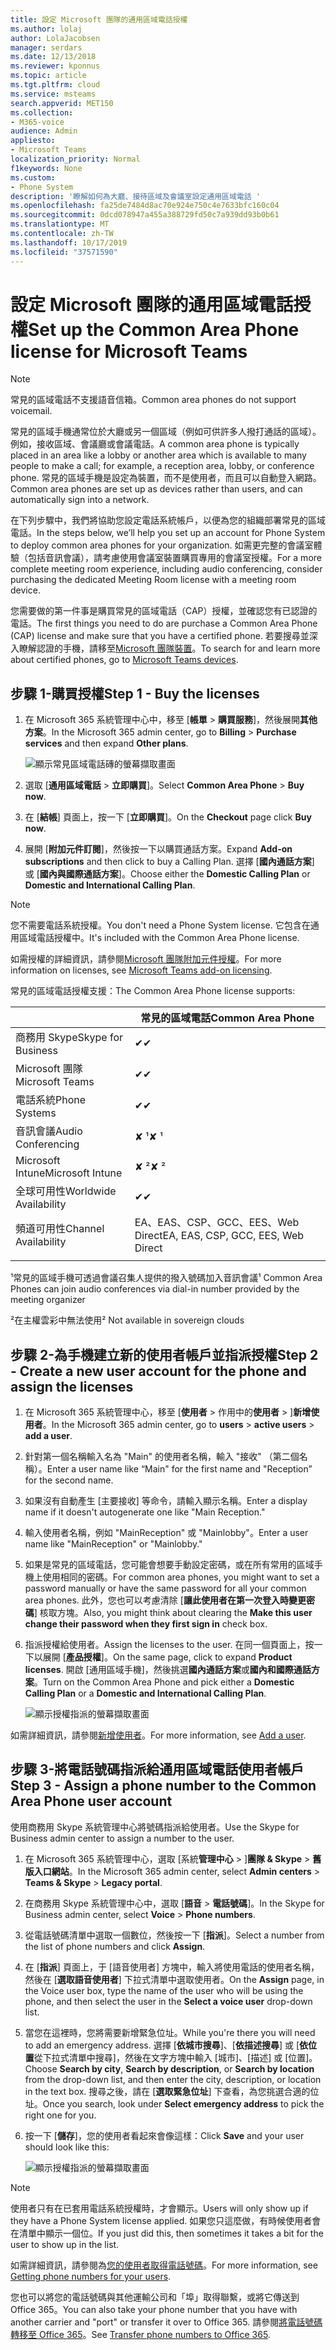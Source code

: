 ```yaml
---
title: 設定 Microsoft 團隊的通用區域電話授權
ms.author: lolaj
author: LolaJacobsen
manager: serdars
ms.date: 12/13/2018
ms.reviewer: kponnus
ms.topic: article
ms.tgt.pltfrm: cloud
ms.service: msteams
search.appverid: MET150
ms.collection:
- M365-voice
audience: Admin
appliesto:
- Microsoft Teams
localization_priority: Normal
f1keywords: None
ms.custom:
- Phone System
description: '瞭解如何為大廳、接待區域及會議室設定通用區域電話 '
ms.openlocfilehash: fa25de7484d8ac70e924e750c4e7633bfc160c04
ms.sourcegitcommit: 0dcd078947a455a388729fd50c7a939dd93b0b61
ms.translationtype: MT
ms.contentlocale: zh-TW
ms.lasthandoff: 10/17/2019
ms.locfileid: "37571590"
---
```

# <a name="set-up-the-common-area-phone-license-for-microsoft-teams"></a><span data-ttu-id="d27b2-103">設定 Microsoft 團隊的通用區域電話授權</span><span class="sxs-lookup"><span data-stu-id="d27b2-103">Set up the Common Area Phone license for Microsoft Teams</span></span>
> [!NOTE]
> <span data-ttu-id="d27b2-104">常見的區域電話不支援語音信箱。</span><span class="sxs-lookup"><span data-stu-id="d27b2-104">Common area phones do not support voicemail.</span></span>

<span data-ttu-id="d27b2-105">常見的區域手機通常位於大廳或另一個區域（例如可供許多人撥打通話的區域）。例如，接收區域、會議廳或會議電話。</span><span class="sxs-lookup"><span data-stu-id="d27b2-105">A common area phone is typically placed in an area like a lobby or another area which is available to many people to make a call; for example, a reception area, lobby, or conference phone.</span></span> <span data-ttu-id="d27b2-106">常見的區域手機是設定為裝置，而不是使用者，而且可以自動登入網路。</span><span class="sxs-lookup"><span data-stu-id="d27b2-106">Common area phones are set up as devices rather than users, and can automatically sign into a network.</span></span>

<span data-ttu-id="d27b2-107">在下列步驟中，我們將協助您設定電話系統帳戶，以便為您的組織部署常見的區域電話。</span><span class="sxs-lookup"><span data-stu-id="d27b2-107">In the steps below, we’ll help you set up an account for Phone System to deploy common area phones for your organization.</span></span> <span data-ttu-id="d27b2-108">如需更完整的會議室體驗（包括音訊會議），請考慮使用會議室裝置購買專用的會議室授權。</span><span class="sxs-lookup"><span data-stu-id="d27b2-108">For a more complete meeting room experience, including audio conferencing, consider purchasing the dedicated Meeting Room license with a meeting room device.</span></span> 

<span data-ttu-id="d27b2-109">您需要做的第一件事是購買常見的區域電話（CAP）授權，並確認您有已認證的電話。</span><span class="sxs-lookup"><span data-stu-id="d27b2-109">The first things you need to do are purchase a Common Area Phone (CAP) license and make sure that you have a certified phone.</span></span> <span data-ttu-id="d27b2-110">若要搜尋並深入瞭解認證的手機，請移至[Microsoft 團隊裝置](https://products.office.com/microsoft-teams/across-devices?ms.url=officecomteamsdevices&rtc=1)。</span><span class="sxs-lookup"><span data-stu-id="d27b2-110">To search for and learn more about certified phones, go to [Microsoft Teams devices](https://products.office.com/microsoft-teams/across-devices?ms.url=officecomteamsdevices&rtc=1).</span></span> 

## <a name="step-1---buy-the-licenses"></a><span data-ttu-id="d27b2-111">步驟 1-購買授權</span><span class="sxs-lookup"><span data-stu-id="d27b2-111">Step 1 - Buy the licenses</span></span>

1. <span data-ttu-id="d27b2-112">在 Microsoft 365 系統管理中心中，移至 [**帳單** > **購買服務**]，然後展開**其他方案**。</span><span class="sxs-lookup"><span data-stu-id="d27b2-112">In the Microsoft 365 admin center, go to **Billing** > **Purchase services** and then expand **Other plans**.</span></span>

    ![顯示常見區域電話磚的螢幕擷取畫面](media/set-up-common-area-phone-image1.png)

2. <span data-ttu-id="d27b2-114">選取 [**通用區域電話** > **立即購買**]。</span><span class="sxs-lookup"><span data-stu-id="d27b2-114">Select **Common Area Phone** > **Buy now**.</span></span>

3. <span data-ttu-id="d27b2-115">在 [**結帳**] 頁面上，按一下 [**立即購買**]。</span><span class="sxs-lookup"><span data-stu-id="d27b2-115">On the **Checkout** page click **Buy now**.</span></span>

4. <span data-ttu-id="d27b2-116">展開 [**附加元件訂閱**]，然後按一下以購買通話方案。</span><span class="sxs-lookup"><span data-stu-id="d27b2-116">Expand **Add-on subscriptions** and then click to buy a Calling Plan.</span></span> <span data-ttu-id="d27b2-117">選擇 [**國內通話方案**] 或 [**國內與國際通話方案**]。</span><span class="sxs-lookup"><span data-stu-id="d27b2-117">Choose either the **Domestic Calling Plan** or **Domestic and International Calling Plan**.</span></span>

> [!NOTE]
> <span data-ttu-id="d27b2-118">您不需要電話系統授權。</span><span class="sxs-lookup"><span data-stu-id="d27b2-118">You don't need a Phone System license.</span></span> <span data-ttu-id="d27b2-119">它包含在通用區域電話授權中。</span><span class="sxs-lookup"><span data-stu-id="d27b2-119">It's included with the Common Area Phone license.</span></span>

<span data-ttu-id="d27b2-120">如需授權的詳細資訊，請參閱[Microsoft 團隊附加元件授權](teams-add-on-licensing/microsoft-teams-add-on-licensing.md)。</span><span class="sxs-lookup"><span data-stu-id="d27b2-120">For more information on licenses, see [Microsoft Teams add-on licensing](teams-add-on-licensing/microsoft-teams-add-on-licensing.md).</span></span>

<span data-ttu-id="d27b2-121">常見的區域電話授權支援：</span><span class="sxs-lookup"><span data-stu-id="d27b2-121">The Common Area Phone license supports:</span></span> 


|   |  <span data-ttu-id="d27b2-122">常見的區域電話</span><span class="sxs-lookup"><span data-stu-id="d27b2-122">Common Area Phone</span></span>  |
|---------|---------|
|<span data-ttu-id="d27b2-123">商務用 Skype</span><span class="sxs-lookup"><span data-stu-id="d27b2-123">Skype for Business</span></span> |   <span data-ttu-id="d27b2-124">&#x2714;</span><span class="sxs-lookup"><span data-stu-id="d27b2-124">&#x2714;</span></span> |
|<span data-ttu-id="d27b2-125">Microsoft 團隊</span><span class="sxs-lookup"><span data-stu-id="d27b2-125">Microsoft Teams</span></span> |   <span data-ttu-id="d27b2-126">&#x2714;</span><span class="sxs-lookup"><span data-stu-id="d27b2-126">&#x2714;</span></span> |
|<span data-ttu-id="d27b2-127">電話系統</span><span class="sxs-lookup"><span data-stu-id="d27b2-127">Phone Systems</span></span> |    <span data-ttu-id="d27b2-128">&#x2714;</span><span class="sxs-lookup"><span data-stu-id="d27b2-128">&#x2714;</span></span> |
|<span data-ttu-id="d27b2-129">音訊會議</span><span class="sxs-lookup"><span data-stu-id="d27b2-129">Audio Conferencing</span></span> |       <span data-ttu-id="d27b2-130">&#x2718; &sup1;</span><span class="sxs-lookup"><span data-stu-id="d27b2-130">&#x2718; &sup1;</span></span>  |
|<span data-ttu-id="d27b2-131">Microsoft Intune</span><span class="sxs-lookup"><span data-stu-id="d27b2-131">Microsoft Intune</span></span> |        <span data-ttu-id="d27b2-132">&#x2718; &sup2;</span><span class="sxs-lookup"><span data-stu-id="d27b2-132">&#x2718; &sup2;</span></span> |
|<span data-ttu-id="d27b2-133">全球可用性</span><span class="sxs-lookup"><span data-stu-id="d27b2-133">Worldwide Availability</span></span> |    <span data-ttu-id="d27b2-134">&#x2714;</span><span class="sxs-lookup"><span data-stu-id="d27b2-134">&#x2714;</span></span> |
|<span data-ttu-id="d27b2-135">頻道可用性</span><span class="sxs-lookup"><span data-stu-id="d27b2-135">Channel Availability</span></span> |    <span data-ttu-id="d27b2-136">EA、EAS、CSP、GCC、EES、Web Direct</span><span class="sxs-lookup"><span data-stu-id="d27b2-136">EA, EAS, CSP, GCC, EES, Web Direct</span></span>  |
|      |         |

<span data-ttu-id="d27b2-137">&sup1;常見的區域手機可透過會議召集人提供的撥入號碼加入音訊會議</span><span class="sxs-lookup"><span data-stu-id="d27b2-137">&sup1; Common Area Phones can join audio conferences via dial-in number provided by the meeting organizer</span></span>

<span data-ttu-id="d27b2-138">&sup2;在主權雲彩中無法使用</span><span class="sxs-lookup"><span data-stu-id="d27b2-138">&sup2; Not available in sovereign clouds</span></span>  



## <a name="step-2---create-a-new-user-account-for-the-phone-and-assign-the-licenses"></a><span data-ttu-id="d27b2-139">步驟 2-為手機建立新的使用者帳戶並指派授權</span><span class="sxs-lookup"><span data-stu-id="d27b2-139">Step 2 - Create a new user account for the phone and assign the licenses</span></span>

1. <span data-ttu-id="d27b2-140">在 Microsoft 365 系統管理中心，移至 [**使用者** > 作用中的**使用者** > ]**新增使用者**。</span><span class="sxs-lookup"><span data-stu-id="d27b2-140">In the Microsoft 365 admin center, go to **users** > **active users** > **add a user**.</span></span>

2. <span data-ttu-id="d27b2-141">針對第一個名稱輸入名為 "Main" 的使用者名稱，輸入 "接收" （第二個名稱）。</span><span class="sxs-lookup"><span data-stu-id="d27b2-141">Enter a user name like “Main" for the first name and "Reception” for the second name.</span></span>

3. <span data-ttu-id="d27b2-142">如果沒有自動產生 [主要接收] 等命令，請輸入顯示名稱。</span><span class="sxs-lookup"><span data-stu-id="d27b2-142">Enter a display name if it doesn't autogenerate one like "Main Reception."</span></span>

4. <span data-ttu-id="d27b2-143">輸入使用者名稱，例如 "MainReception" 或 "Mainlobby"。</span><span class="sxs-lookup"><span data-stu-id="d27b2-143">Enter a user name like "MainReception" or "Mainlobby."</span></span>

5. <span data-ttu-id="d27b2-144">如果是常見的區域電話，您可能會想要手動設定密碼，或在所有常用的區域手機上使用相同的密碼。</span><span class="sxs-lookup"><span data-stu-id="d27b2-144">For common area phones, you might want to set a password manually or have the same password for all your common area phones.</span></span> <span data-ttu-id="d27b2-145">此外，您也可以考慮清除 [**讓此使用者在第一次登入時變更密碼**] 核取方塊。</span><span class="sxs-lookup"><span data-stu-id="d27b2-145">Also, you might think about clearing the **Make this user change their password when they first sign in** check box.</span></span>

6. <span data-ttu-id="d27b2-146">指派授權給使用者。</span><span class="sxs-lookup"><span data-stu-id="d27b2-146">Assign the licenses to the user.</span></span> <span data-ttu-id="d27b2-147">在同一個頁面上，按一下以展開 [**產品授權**]。</span><span class="sxs-lookup"><span data-stu-id="d27b2-147">On the same page, click to expand **Product licenses**.</span></span> <span data-ttu-id="d27b2-148">開啟 [通用區域手機]，然後挑選**國內通話方案**或**國內和國際通話方案**。</span><span class="sxs-lookup"><span data-stu-id="d27b2-148">Turn on the Common Area Phone and pick either a **Domestic Calling Plan** or a **Domestic and International Calling Plan**.</span></span> 

    ![顯示授權指派的螢幕擷取畫面](media/set-up-common-area-phone-image2.png)

<span data-ttu-id="d27b2-150">如需詳細資訊，請參閱[新增使用者](https://docs.microsoft.com/office365/admin/add-users/add-users?redirectSourcePath=%252farticle%252f1970f7d6-03b5-442f-b385-5880b9c256ec&view=o365-worldwide)。</span><span class="sxs-lookup"><span data-stu-id="d27b2-150">For more information, see [Add a user](https://docs.microsoft.com/office365/admin/add-users/add-users?redirectSourcePath=%252farticle%252f1970f7d6-03b5-442f-b385-5880b9c256ec&view=o365-worldwide).</span></span>

## <a name="step-3---assign-a-phone-number-to-the-common-area-phone-user-account"></a><span data-ttu-id="d27b2-151">步驟 3-將電話號碼指派給通用區域電話使用者帳戶</span><span class="sxs-lookup"><span data-stu-id="d27b2-151">Step 3 - Assign a phone number to the Common Area Phone user account</span></span>

<span data-ttu-id="d27b2-152">使用商務用 Skype 系統管理中心將號碼指派給使用者。</span><span class="sxs-lookup"><span data-stu-id="d27b2-152">Use the Skype for Business admin center to assign a number to the user.</span></span>

1. <span data-ttu-id="d27b2-153">在 Microsoft 365 系統管理中心，選取 [系統**管理中心** > ]**團隊 & Skype** > **舊版入口網站**。</span><span class="sxs-lookup"><span data-stu-id="d27b2-153">In the Microsoft 365 admin center, select **Admin centers** > **Teams & Skype** > **Legacy portal**.</span></span>

2. <span data-ttu-id="d27b2-154">在商務用 Skype 系統管理中心中，選取 [**語音** > **電話號碼**]。</span><span class="sxs-lookup"><span data-stu-id="d27b2-154">In the Skype for Business admin center, select **Voice** > **Phone numbers**.</span></span>

3.  <span data-ttu-id="d27b2-155">從電話號碼清單中選取一個數位，然後按一下 [**指派**]。</span><span class="sxs-lookup"><span data-stu-id="d27b2-155">Select a number from the list of phone numbers and click **Assign**.</span></span>

4. <span data-ttu-id="d27b2-156">在 [**指派**] 頁面上，于 [語音使用者] 方塊中，輸入將使用電話的使用者名稱，然後在 [**選取語音使用者**] 下拉式清單中選取使用者。</span><span class="sxs-lookup"><span data-stu-id="d27b2-156">On the **Assign** page, in the Voice user box, type the name of the user who will be using the phone, and then select the user in the **Select a voice user** drop-down list.</span></span>

5. <span data-ttu-id="d27b2-157">當您在這裡時，您將需要新增緊急位址。</span><span class="sxs-lookup"><span data-stu-id="d27b2-157">While you're there you will need to add an emergency address.</span></span> <span data-ttu-id="d27b2-158">選擇 [**依城市搜尋**]、[**依描述搜尋**] 或 [**依位置**從下拉式清單中搜尋]，然後在文字方塊中輸入 [城市]、[描述] 或 [位置]。</span><span class="sxs-lookup"><span data-stu-id="d27b2-158">Choose **Search by city**, **Search by description**, or **Search by location** from the drop-down list, and then enter the city, description, or location in the text box.</span></span> <span data-ttu-id="d27b2-159">搜尋之後，請在 [**選取緊急位址**] 下查看，為您挑選合適的位址。</span><span class="sxs-lookup"><span data-stu-id="d27b2-159">Once you search, look under **Select emergency address** to pick the right one for you.</span></span>

6. <span data-ttu-id="d27b2-160">按一下 [**儲存**]，您的使用者看起來會像這樣：</span><span class="sxs-lookup"><span data-stu-id="d27b2-160">Click **Save** and your user should look like this:</span></span>

   ![顯示授權指派的螢幕擷取畫面](media/set-up-common-area-phone-image3.png)

> [!NOTE]
> <span data-ttu-id="d27b2-162">使用者只有在已套用電話系統授權時，才會顯示。</span><span class="sxs-lookup"><span data-stu-id="d27b2-162">Users will only show up if they have a Phone System license applied.</span></span> <span data-ttu-id="d27b2-163">如果您只這麼做，有時候使用者會在清單中顯示一個位。</span><span class="sxs-lookup"><span data-stu-id="d27b2-163">If you just did this, then sometimes it takes a bit for the user to show up in the list.</span></span>

<span data-ttu-id="d27b2-164">如需詳細資訊，請參閱為[您的使用者取得電話號碼](/microsoftteams/getting-phone-numbers-for-your-users)。</span><span class="sxs-lookup"><span data-stu-id="d27b2-164">For more information, see [Getting phone numbers for your users](/microsoftteams/getting-phone-numbers-for-your-users).</span></span>

<span data-ttu-id="d27b2-165">您也可以將您的電話號碼與其他運輸公司和「埠」取得聯繫，或將它傳送到 Office 365。</span><span class="sxs-lookup"><span data-stu-id="d27b2-165">You can also take your phone number that you have with another carrier and "port" or transfer it over to Office 365.</span></span> <span data-ttu-id="d27b2-166">請參閱[將電話號碼轉移至 Office 365](transfer-phone-numbers-to-office-365.md)。</span><span class="sxs-lookup"><span data-stu-id="d27b2-166">See [Transfer phone numbers to Office 365](transfer-phone-numbers-to-office-365.md).</span></span>


